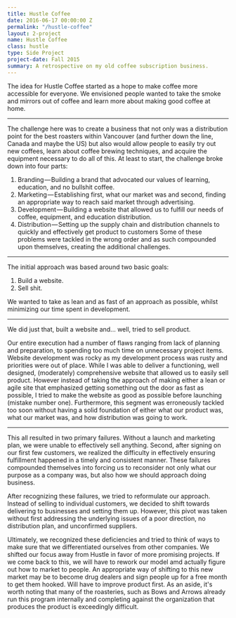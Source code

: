 ```yaml
---
title: Hustle Coffee
date: 2016-06-17 00:00:00 Z
permalink: "/hustle-coffee"
layout: 2-project
name: Hustle Coffee
class: hustle
type: Side Project
project-date: Fall 2015
summary: A retrospective on my old coffee subscription business.
---
```


The idea for Hustle Coffee started as a hope to make coffee more accessible for everyone. We envisioned people wanted to take the smoke and mirrors out of coffee and learn more about making good coffee at home.

* * *

The challenge here was to create a business that not only was a distribution point for the best roasters within Vancouver (and further down the line, Canada and maybe the US) but also would allow people to easily try out new coffees, learn about coffee brewing techniques, and acquire the equipment necessary to do all of this. At least to start, the challenge broke down into four parts:

1. Branding — Building a brand that advocated our values of learning, education, and no bullshit coffee.
2. Marketing — Establishing first, what our market was and second, finding an appropriate way to reach said market through advertising.
3. Development — Building a website that allowed us to fulfill our needs of coffee, equipment, and education distribution.
4. Distribution — Setting up the supply chain and distribution channels to quickly and effectively get product to customers
Some of these problems were tackled in the wrong order and as such compounded upon themselves, creating the additional challenges.

* * *

The initial approach was based around two basic goals:

1. Build a website.
2. Sell shit.

We wanted to take as lean and as fast of an approach as possible, whilst minimizing our time spent in development.

* * *

We did just that, built a website and... well, tried to sell product.

Our entire execution had a number of flaws ranging from lack of planning and preparation, to spending too much time on unnecessary project items.
Website development was rocky as my development process was rusty and priorities were out of place. While I was able to deliver a functioning, well designed, (moderately) comprehensive website that allowed us to easily sell product. However instead of taking the approach of making either a lean or agile site that emphasized getting something out the door as fast as possible, I tried to make the website as good as possible before launching (mistake number one). Furthermore, this segment was erroneously tackled too soon without having a solid foundation of either what our product was, what our market was, and how distribution was going to work.

* * *

This all resulted in two primary failures. Without a launch and marketing plan, we were unable to effectively sell anything. Second, after signing on our first few customers, we realized the difficulty in effectively ensuring fulfillment happened in a timely and consistent manner. These failures compounded themselves into forcing us to reconsider not only what our purpose as a company was, but also how we should approach doing business.

After recognizing these failures, we tried to reformulate our approach. Instead of selling to individual customers, we decided to shift towards delivering to businesses and setting them up. However, this pivot was taken without first addressing the underlying issues of a poor direction, no distribution plan, and unconfirmed suppliers.

Ultimately, we recognized these deficiencies and tried to think of ways to make sure that we differentiated ourselves from other companies. We shifted our focus away from Hustle in favor of more promising projects. If we come back to this, we will have to rework our model amd actually figure out how to market to people. An appropriate way of shifting to this new market may be to become drug dealers and sign people up for a free month to get them hooked. Will have to improve product first. As an aside, it's worth noting that many of the roasteries, such as Bows and Arrows already run this program internally and completing against the organization that produces the product is exceedingly difficult.